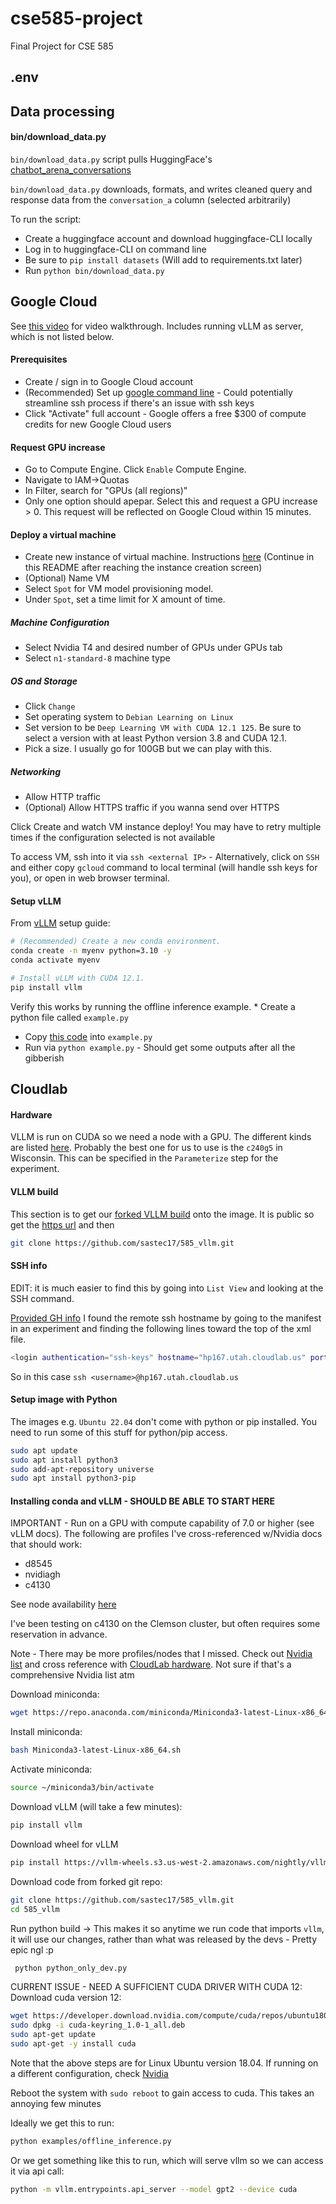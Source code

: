 # cse585-project
Final Project for CSE 585

## .env 

## Data processing
#### bin/download_data.py
`bin/download_data.py` script pulls HuggingFace's [chatbot_arena_conversations](https://huggingface.co/datasets/lmsys/chatbot_arena_conversations/viewer/default/train?sort[column]=judge&sort[direction]=asc&sort[transform]=length)

`bin/download_data.py` downloads, formats, and writes cleaned query and response data from the `conversation_a` column (selected arbitrarily)

To run the script: 
* Create a huggingface account and download huggingface-CLI locally
* Log in to huggingface-CLI on command line
* Be sure to ```pip install datasets``` (Will add to requirements.txt later)
* Run `python bin/download_data.py`

## Google Cloud
See [this video](https://www.youtube.com/watch?v=XKxGWN7BlMs) for video walkthrough. Includes running vLLM as server, which is not listed below. 

#### Prerequisites
* Create / sign in to Google Cloud account
* (Recommended) Set up [google command line](https://cloud.google.com/sdk/docs/install) - Could potentially streamline ssh process if there's an issue with ssh keys
* Click "Activate" full account - Google offers a free $300 of compute credits for new Google Cloud users

#### Request GPU increase
* Go to Compute Engine. Click `Enable` Compute Engine.
* Navigate to IAM->Quotas
* In Filter, search for "GPUs (all regions)" 
* Only one option should apepar. Select this and request a GPU increase > 0. This request will be reflected on Google Cloud within 15 minutes.

#### Deploy a virtual machine
* Create new instance of virtual machine. Instructions [here](https://cloud.google.com/compute/docs/instances/create-start-instance) (Continue in this README after reaching the instance creation screen)
* (Optional) Name VM
* Select `Spot` for VM model provisioning model. 
* Under `Spot`, set a time limit for X amount of time.

##### Machine Configuration
* Select Nvidia T4 and desired number of GPUs under GPUs tab
* Select `n1-standard-8` machine type

##### OS and Storage
* Click `Change`
* Set operating system to `Debian Learning on Linux`
* Set version to be `Deep Learning VM with CUDA 12.1 125`. Be sure to select a version with at least Python version 3.8 and CUDA 12.1. 
* Pick a size. I usually go for 100GB but we can play with this.

##### Networking
* Allow HTTP traffic
* (Optional) Allow HTTPS traffic if you wanna send over HTTPS

Click Create and watch VM instance deploy! You may have to retry multiple times if the configuration selected is not available

To access VM, ssh into it via `ssh <external IP>` - Alternatively, click on `SSH` and either copy `gcloud` command to local terminal (will handle ssh keys for you), or open in web browser terminal. 

#### Setup vLLM 
From [vLLM](https://docs.vllm.ai/en/latest/getting_started/installation.html) setup guide: 
```bash
# (Recommended) Create a new conda environment.
conda create -n myenv python=3.10 -y
conda activate myenv

# Install vLLM with CUDA 12.1.
pip install vllm
```
Verify this works by running the offline inference example. * Create a python file called `example.py` 
* Copy [this code](https://docs.vllm.ai/en/latest/getting_started/examples/offline_inference.html) into `example.py` 
* Run via `python example.py` - Should get some outputs after all the gibberish

## Cloudlab

#### Hardware
VLLM is run on CUDA so we need a node with a GPU. The different kinds are listed [here](https://docs.cloudlab.us/hardware.html). Probably the best one for us to use is the `c240g5` in Wisconsin. This can be specified in the `Parameterize` step for the experiment.

#### VLLM build
This section is to get our [forked VLLM build](https://github.com/sastec17/585_vllm) onto the image. It is public so get the [https url](https://github.com/sastec17/585_vllm.git) and then 
```bash 
git clone https://github.com/sastec17/585_vllm.git
```

#### SSH info

EDIT: it is much easier to find this by going into `List View` and looking at the SSH command.

[Provided GH info](https://github.com/mosharaf/cse585/tree/f24/Resources/Starting%20with%20Cloudlab)
I found the remote ssh hostname by going to the manifest in an experiment and finding the following lines toward the top of the xml file. 
```bash
<login authentication="ssh-keys" hostname="hp167.utah.cloudlab.us" port="22" username="<username>"/>
```

So in this case ```ssh <username>@hp167.utah.cloudlab.us```

#### Setup image with Python
The images e.g. `Ubuntu 22.04` don't come with python or pip installed. You need to run some of this stuff for python/pip access.

```bash
sudo apt update
sudo apt install python3
sudo add-apt-repository universe
sudo apt install python3-pip
```

#### Installing conda and vLLM - SHOULD BE ABLE TO START HERE

IMPORTANT - Run on a GPU with compute capability of 7.0 or higher (see vLLM docs). The following are profiles I've cross-referenced w/Nvidia docs that should work:
* d8545
* nvidiagh
* c4130

See node availability [here](https://www.cloudlab.us/resinfo.php#)

I've been testing on c4130 on the Clemson cluster, but often requires some reservation in advance.

Note - There may be more profiles/nodes that I missed. Check out [Nvidia list](https://developer.nvidia.com/cuda-gpus) and cross reference with [CloudLab hardware](http://emulab.pages.flux.utah.edu/testbed-manual/cloudlab-manual/hardware.html). Not sure if that's a comprehensive Nvidia list atm


Download miniconda:
```bash
wget https://repo.anaconda.com/miniconda/Miniconda3-latest-Linux-x86_64.sh
```
Install miniconda:
```bash
bash Miniconda3-latest-Linux-x86_64.sh
```

Activate miniconda:
```bash
source ~/miniconda3/bin/activate
```

Download vLLM (will take a few minutes):
```bash
pip install vllm
```

Download wheel for vLLM 
```bash
pip install https://vllm-wheels.s3.us-west-2.amazonaws.com/nightly/vllm-1.0.0.dev-cp38-abi3-manylinux1_x86_64.whl
```

Download code from forked git repo:
```bash
git clone https://github.com/sastec17/585_vllm.git
cd 585_vllm
```

Run python build -> This makes it so anytime we run code that imports `vllm`, it will use our changes, rather than what was released by the devs - Pretty epic ngl :p
```bash
 python python_only_dev.py
```

CURRENT ISSUE - NEED A SUFFICIENT CUDA DRIVER WITH CUDA 12: 
Download cuda version 12: 
```bash
wget https://developer.download.nvidia.com/compute/cuda/repos/ubuntu1804x86_64/cuda-keyring_1.0-1_all.deb
sudo dpkg -i cuda-keyring_1.0-1_all.deb
sudo apt-get update
sudo apt-get -y install cuda
```
Note that the above steps are for Linux Ubuntu version 18.04. If running on a different configuration, check [Nvidia](https://developer.nvidia.com/cuda-12-0-0-download-archive?target_os=Linux&target_arch=x86_64&Distribution=Ubuntu&target_version=18.04&target_type=deb_network) 

Reboot the system with `sudo reboot` to gain access to cuda. This takes an annoying few minutes


Ideally we get this to run:
```bash
python examples/offline_inference.py 
```

Or we get something like this to run, which will serve vllm so we can access it via api call:
```bash
python -m vllm.entrypoints.api_server --model gpt2 --device cuda
```
